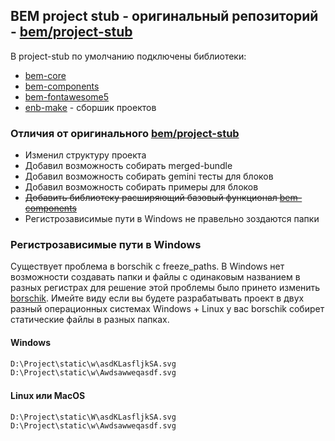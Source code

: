## BEM project stub - оригинальный репозиторий - [bem/project-stub](https://github.com/bem/project-stub)

В project-stub по умолчанию подключены библиотеки:
* [bem-core](https://ru.bem.info/libs/bem-core/)
* [bem-components](https://ru.bem.info/libs/bem-components/)
* [bem-fontawesome5](https://github.com/b1tc0re/bem-fontawesome5)
* [enb-make](https://github.com/b1tc0re/enb-make) - сборшик проектов

### Отличия от оригинального [bem/project-stub](https://github.com/bem/project-stub)
* Изменил структуру проекта
* Добавил возможность собирать merged-bundle
* Добавил возможность собирать gemini тесты для блоков
* Добавил возможность собирать примеры для блоков
* ~~Добавить библиотеку расширяющий базовый функционал [bem-components](https://ru.bem.info/libs/bem-components/)~~
* Регистрозависимые пути в Windows не правельно зоздаются папки

### Регистрозависимые пути в Windows
Существует проблема в borschik с freeze_paths. В Windows нет возможности создавать папки и файлы с одинаковым 
названием в разных регистрах для решение этой проблемы было принето изменить [borschik](https://github.com/b1tc0re/borschik/commit/91208480eedcd2bfd98397018aac8664ff343dde).
Имейте виду если вы будете разрабатывать проект в двух разный операционных системах Windows + Linux у вас borschik собирет статические файлы в разных папках.

#### Windows
```bash
D:\Project\static\w\asdKLasfljkSA.svg
D:\Project\static\w\Awdsawweqasdf.svg
```
#### Linux или MacOS 
```bash
D:\Project\static\W\asdKLasfljkSA.svg
D:\Project\static\w\Awdsawweqasdf.svg
```

